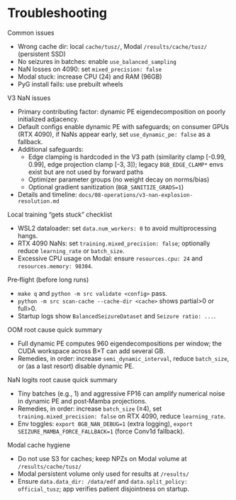 # Troubleshooting

Common issues

- Wrong cache dir: local `cache/tusz/`, Modal `/results/cache/tusz/` (persistent SSD)
- No seizures in batches: enable `use_balanced_sampling`
- NaN losses on 4090: set `mixed_precision: false`
- Modal stuck: increase CPU (24) and RAM (96GB)
- PyG install fails: use prebuilt wheels

V3 NaN issues

- Primary contributing factor: dynamic PE eigendecomposition on poorly initialized adjacency.
- Default configs enable dynamic PE with safeguards; on consumer GPUs (RTX 4090), if NaNs appear early, set `use_dynamic_pe: false` as a fallback.
- Additional safeguards:
  - Edge clamping is hardcoded in the V3 path (similarity clamp [-0.99, 0.99], edge projection clamp [-3, 3]); legacy `BGB_EDGE_CLAMP*` envs exist but are not used by forward paths
  - Optimizer parameter groups (no weight decay on norms/bias)
  - Optional gradient sanitization (`BGB_SANITIZE_GRADS=1`)
- Details and timeline: `docs/08-operations/v3-nan-explosion-resolution.md`

Local training “gets stuck” checklist

- WSL2 dataloader: set `data.num_workers: 0` to avoid multiprocessing hangs.
- RTX 4090 NaNs: set `training.mixed_precision: false`; optionally reduce `learning_rate` or `batch_size`.
- Excessive CPU usage on Modal: ensure `resources.cpu: 24` and `resources.memory: 98304`.

Pre‑flight (before long runs)

- `make q` and `python -m src validate <config>` pass.
- `python -m src scan-cache --cache-dir <cache>` shows partial>0 or full>0.
- Startup logs show `BalancedSeizureDataset` and `Seizure ratio: ...`.

OOM root cause quick summary

- Full dynamic PE computes 960 eigendecompositions per window; the CUDA workspace across B×T can add several GB.
- Remedies, in order: increase `semi_dynamic_interval`, reduce `batch_size`, or (as a last resort) disable dynamic PE.

NaN logits root cause quick summary

- Tiny batches (e.g., 1) and aggressive FP16 can amplify numerical noise in dynamic PE and post‑Mamba projections.
- Remedies, in order: increase `batch_size` (≥4), set `training.mixed_precision: false` on RTX 4090, reduce `learning_rate`.
- Env toggles: `export BGB_NAN_DEBUG=1` (extra logging), `export SEIZURE_MAMBA_FORCE_FALLBACK=1` (force Conv1d fallback).

Modal cache hygiene

- Do not use S3 for caches; keep NPZs on Modal volume at `/results/cache/tusz/`
- Modal persistent volume only used for results at `/results/`
- Ensure `data.data_dir: /data/edf` and `data.split_policy: official_tusz`; app verifies patient disjointness on startup.
